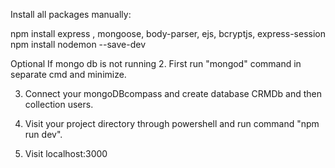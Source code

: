 Install all packages manually:

npm install express , mongoose, body-parser, ejs, bcryptjs, express-session
npm install nodemon --save-dev

Optional If mongo db is not running
2. First run "mongod" command in separate cmd and minimize.

3. Connect your mongoDBcompass and create database CRMDb and then collection users.

4. Visit your project directory through powershell and run command "npm run dev".

5. Visit localhost:3000
